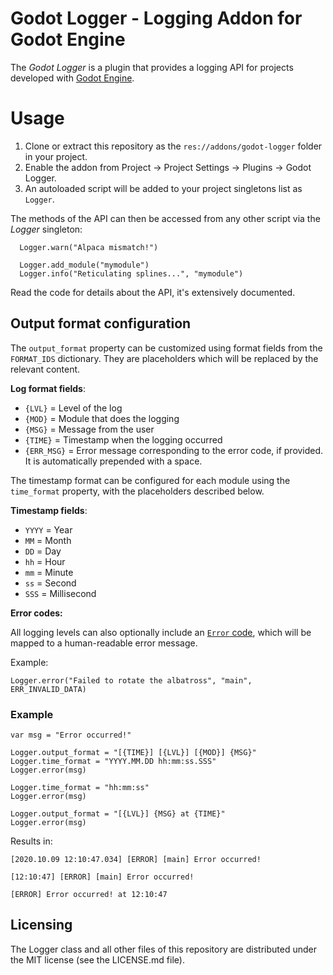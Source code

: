 Godot Logger - Logging Addon for Godot Engine
===========================================

The *Godot Logger* is a plugin that provides a logging API for
projects developed with [Godot Engine](https://godotengine.org).

# Usage

1. Clone or extract this repository as the `res://addons/godot-logger` folder in your project.
2. Enable the addon from  Project -> Project Settings -> Plugins -> Godot Logger.
3. An autoloaded script will be added to your project singletons list as `Logger`.

The methods of the API can then be accessed from any other script via the *Logger*
singleton:
```
  Logger.warn("Alpaca mismatch!")

  Logger.add_module("mymodule")
  Logger.info("Reticulating splines...", "mymodule")
```

Read the code for details about the API, it's extensively documented.

## Output format configuration

The `output_format` property can be customized using format fields from the
`FORMAT_IDS` dictionary. They are placeholders which will be replaced by the
relevant content.

**Log format fields**:

* `{LVL}`     = Level of the log
* `{MOD}`     = Module that does the logging
* `{MSG}`     = Message from the user
* `{TIME}`    = Timestamp when the logging occurred
* `{ERR_MSG}` = Error message corresponding to the error code, if provided.
                It is automatically prepended with a space.

The timestamp format can be configured for each module using the `time_format`
property, with the placeholders described below.

**Timestamp fields**:

* `YYYY` = Year
* `MM` = Month
* `DD` = Day
* `hh` = Hour
* `mm` = Minute
* `ss` = Second
* `SSS` = Millisecond

**Error codes:**

All logging levels can also optionally include an
[`Error` code](https://docs.godotengine.org/en/stable/classes/class_@globalscope.html?#enum-globalscope-error),
which will be mapped to a human-readable error message.

Example:
```
Logger.error("Failed to rotate the albatross", "main", ERR_INVALID_DATA)
```

### Example

```gdscript
var msg = "Error occurred!"

Logger.output_format = "[{TIME}] [{LVL}] [{MOD}] {MSG}"
Logger.time_format = "YYYY.MM.DD hh:mm:ss.SSS"
Logger.error(msg)

Logger.time_format = "hh:mm:ss"
Logger.error(msg)

Logger.output_format = "[{LVL}] {MSG} at {TIME}"
Logger.error(msg)
```

Results in:
```
[2020.10.09 12:10:47.034] [ERROR] [main] Error occurred!

[12:10:47] [ERROR] [main] Error occurred!

[ERROR] Error occurred! at 12:10:47
```

## Licensing

The Logger class and all other files of this repository are distributed under the
MIT license (see the LICENSE.md file).
